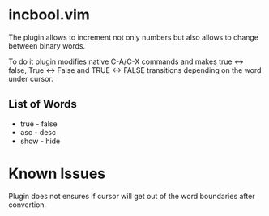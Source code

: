 incbool.vim
===========

The plugin allows to increment not only numbers but also allows to change between 
binary words.

To do it plugin modifies native C-A/C-X commands and makes true <-> false,
True <-> False and TRUE <-> FALSE transitions depending on the word under cursor.

List of Words
-------------
  * true - false
  * asc - desc
  * show - hide

Known Issues
============

Plugin does not ensures if cursor will get out of the word boundaries after convertion.
